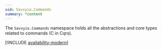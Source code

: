 ```yaml
---
uid: Savvyio.Commands
summary: *content
---
```

The `Savvyio.Commands` namespace holds all the abstractions and core types related to commands (C in Cqrs).

[!INCLUDE [availability-modern](../../includes/availability-modern.md)]
